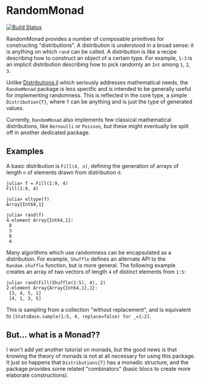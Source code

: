 # RandomMonad

[![Build Status](https://travis-ci.org/rfourquet/RandomMonad.jl.svg?branch=master)](https://travis-ci.org/rfourquet/RandomMonad.jl)

RandomMonad provides a number of composable primitives for constructing
"distributions". A distribution is understood in a broad sense: it is anything
on which `rand` can be called. A distribution is like a recipe describing how
to construct an object of a certain type. For example, `1:3` is an implicit
distribution describing how to pick randomly an `Int` among `1`, `2`, `3`.

Unlike [Distributions.jl](https://github.com/JuliaStats/Distributions.jl)
which seriously addresses mathematical needs, the `RandomMonad` package is
less specific and is intended to be generally useful for implementing
randomness. This is reflected in the core type, a simple `Distribution{T}`,
where `T` can be anything and is just the type of generated values.

Currently, `RandomMonad` also implements few classical mathematical
distributions, like `Bernoulli` or `Poisson`, but these might eventually be
split off in another dedicated package.

## Examples

A basic distribution is `Fill(d, n)`, defining the generation of arrays of
length `n` of elements drawn from distribution `d`:

```julia-repl
julia> f = Fill(1:9, 4)
Fill(1:9, 4)

julia> eltype(f)
Array{Int64,1}

julia> rand(f)
4-element Array{Int64,1}:
 8
 3
 8
 4
```

Many algorithms which use randomness can be encapsulated as a distribution.
For example, `Shuffle` defines an alternate API to the `Random.shuffle` function,
but is more general. The following example creates an array of two vectors of
length `4` of distinct elements from `1:5`:

```julia-repl
julia> rand(Fill(Shuffle(1:5), 4), 2)
2-element Array{Array{Int64,1},1}:
 [3, 4, 5, 1]
 [4, 1, 3, 5]
```
This is sampling from a collection "without replacement", and is
equivalent to `[StatsBase.sample(1:5, 4, replace=false) for _=1:2]`.

## But... what is a Monad??

I won't add yet another tutorial on monads, but the good news is that knowing
the theory of monads is not at all necessary for using this package. It just
so happens that `Distributions{T}` has a monadic structure, and the package
provides some related "combinators" (basic blocs to create more elaborate
constructions).
